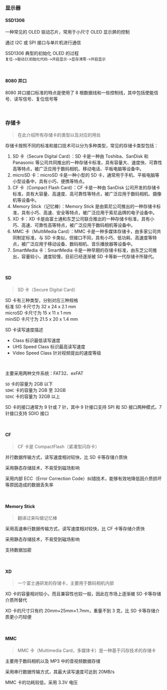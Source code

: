 ### 显示器

#### SSD1306

一种常见的 OLED 驱动芯片，常用于小尺寸 OLED 显示屏的控制

通过 I2C 或 SPI 接口与单片机进行通信

SSD1306 典型的初始化 OLED 的过程  
`复位->驱动IC初始化代码->开启显示->显存清零->开启显示`

<br>

#### 8080 并口

8080 并口接口标准的特点是使用了 8 根数据线和一些控制线，其中包括使能信号、读写信号、复位信号等

<br>

### 存储卡

> 在此介绍所有存储卡的类型以及对应的用处

存储卡按照不同的标准和接口技术可以分为多种类型，常见的存储卡类型包括：

1. SD 卡（Secure Digital Card）：SD 卡是一种由 Toshiba、SanDisk 和 Panasonic 等公司共同推出的一种存储卡标准，具有容量大、速度快、可靠性高等特点，被广泛应用于数码相机、移动电话、平板电脑等设备中。
2. microSD 卡：microSD 卡是一种小型的 SD 卡，通常用于手机、平板电脑等小型设备中，具有小巧、便携等特点。
3. CF 卡（Compact Flash Card）：CF 卡是一种由 SanDisk 公司开发的存储卡标准，具有大容量、高速度、高可靠性等特点，被广泛应用于数码相机、摄像机等设备中。
4. Memory Stick（记忆棒）：Memory Stick 是由索尼公司推出的一种存储卡标准，具有小巧、高速、安全等特点，被广泛应用于索尼品牌的电子设备中。
5. XD 卡：XD 卡是由富士通和东芝公司联合推出的一种存储卡标准，具有小巧、高速、可靠性高等特点，被广泛应用于数码相机等设备中。
6. MMC 卡（MultiMedia Card）：MMC 卡是一种多媒体存储卡，由多家公司共同制定标准，与 SD 卡类似，但接口不同，具有小巧、低功耗、高速度等特点，被广泛应用于移动设备、数码相机、音乐播放器等设备中。
7. SmartMedia 卡：SmartMedia 卡是一种早期的存储卡标准，由东芝公司推出，容量较小，速度较慢，目前已经逐渐被 SD 卡等新一代存储卡所替代。

<br>

#### SD

> SD 卡（Secure Digital Card）

SD 卡有三种类型，分别对应三种规格  
标准 SD 卡尺寸为 32 x 24 x 2.1 mm  
microSD 卡尺寸为 15 x 11 x 1 mm  
miniSD 卡尺寸为 21.5 x 20 x 1.4 mm

SD 卡读写速度描述

- Class 标识最低读写速度
- UHS Speed Class 标识最高读写速度
- Video Speed Class 针对视频提出的速度等级

<br>

主要采用两种文件系统：FAT32、exFAT

`SD` 卡的容量为 2GB 以下  
`SDHC` 卡的容量为 2GB 至 32GB  
`SDXC` 卡的容量为 32GB 以上

SD 卡的接口通常为 9 针或 7 针，其中 9 针接口支持 SPI 和 SD 接口两种模式，7 针接口支持 SDIO 接口

<br>

#### CF

> CF 卡是 CompactFlash（紧凑型闪存卡）

并行数据传输方式，读写速度相对较快，比 SD 卡等存储介质快

采用静态存储技术，不易受到磁场影响

采用内部 ECC（Error Correction Code）纠错技术，能够有效地降低因介质损坏等原因造成的数据丢失率

<br>

#### Memory Stick

> 翻译过来叫做记忆棒

采用高速串行数据传输方式，读写速度相对较快，比 CF 卡等存储介质快

采用静态存储技术，不易受到磁场影响

支持数据加密

<br>

#### XD

> 一个富士通研发的存储卡，主要用于数码相机内部

XD 卡的容量相对较小，而且兼容性也较一般，因此在市场上逐渐被 SD 卡等存储介质所替代

XD 卡的尺寸只有约 20mm×25mm×1.7mm，重量不到 3 克，比 SD 卡等存储介质更小巧轻便

<br>

#### MMC

> MMC 卡（Multimedia Card，多媒体卡）是一种基于闪存技术的存储卡

主要用于数码相机以及 MP3 中的音视频数据存储

采用串行数据传输方式，其最大读写速度可达到 20MB/s

MMC 卡的功耗较低，采用 3.3V 电压

<br>
